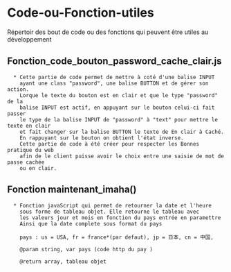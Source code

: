 # Code-ou-Fonction-utiles
Répertoir des bout de code ou des fonctions qui peuvent être utiles au développement

## Fonction_code_bouton_password_cache_clair.js 

      * Cette partie de code permet de mettre à coté d'une balise INPUT 
        ayant une class "password", une balise BUTTON et de gérer son action.
        Lorque le texte du bouton est en clair et que le type "password" de la 
        balise INPUT est actif, en appuyant sur le bouton celui-ci fait passer
        le type de la balise INPUT de "password" à "text" pour mettre le texte en clair
        et fait changer sur la balise BUTTON le texte de En clair à Caché.
        En rappuyant sur le bouton on obtient l'état inverse.
        Cette partie de code à été créer pour respecter les Bonnes pratique du web 
        afin de le client puisse avoir le choix entre une saisie de mot de passe cachée
        ou en clair.
        

 
 
## Fonction maintenant_imaha()

      * Fonction javaScript qui permet de retourner la date et l'heure
        sous forme de tableau objet. Elle retourne le tableau avec 
        les valeurs jour et mois en fonction du pays entrée en paramettre
        Ainsi que la date complete sous format du pays

        pays : us = USA, fr = france*(par defaut), jp = 日本, cn = 中国,   

        @param string, var pays (code http du pay )

        @return array, tableau objet
       
